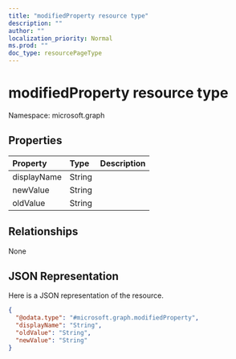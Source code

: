 ```yaml
---
title: "modifiedProperty resource type"
description: ""
author: ""
localization_priority: Normal
ms.prod: ""
doc_type: resourcePageType
---
```


# modifiedProperty resource type


Namespace: microsoft.graph



## Properties
|Property|Type|Description|
|:---|:---|:---|
|displayName|String||
|newValue|String||
|oldValue|String||

## Relationships
None

## JSON Representation
Here is a JSON representation of the resource.
<!-- {
  "blockType": "resource",
  "@odata.type": "microsoft.graph.modifiedProperty"
}
-->
``` json
{
  "@odata.type": "#microsoft.graph.modifiedProperty",
  "displayName": "String",
  "oldValue": "String",
  "newValue": "String"
}
```

